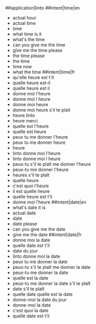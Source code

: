##application|linto
##intent|time|en
- actual hour
- actual time
- time
- what time is it
- what's the time
- can you give me the time
- give me the time please
- the time please
- the time
- time now
- what the time
##intent|time|fr
- qu'elle heure est t'il
- quelle heure est-il
- quelle heure est il
- donne moi l'heure
- donne moi l heure
- donne moi heure
- donne moi heure s'il te plait
- heure linto
- heure merci
- quelle est l'heure
- quelle est heure
- peux tu me donner l'heure
- peux tu me donner heure
- heure
- linto donne moi l'heure
- linto donne moi l heure
- peux-tu s'il te plaît me donner l'heure
- peux-tu me donner l'heure
- heures s'il te plaît
- quelle heure
- c'est quoi l'heure
- il est quelle heure
- quelle heure est t’il
- donne moi l’heure
##intent|date|en
- what's date it is
- actual date
- date
- date please
- can you give me the date
- give me the date
##intent|date|fr
- donne moi la date
- quelle date est t'il
- date du jour
- linto donne moi la date
- peux tu me donner la date
- peux-tu s'il te plaît me donner la date
- peux-tu me donner la date
- quelle est la date
- peux-tu me donner la date s'il te plaît
- date s'il te plaît
- quelle date quelle est la date
- donne-moi la date du jour
- donne-moi la date
- c'est quoi la date
- quelle date est t’il
